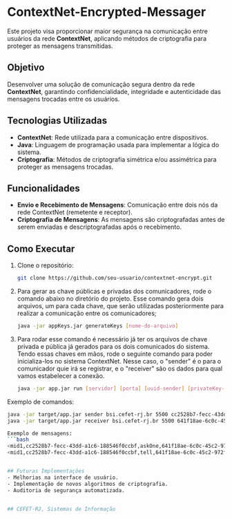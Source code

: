 # ContextNet-Encrypted-Messager

Este projeto visa proporcionar maior segurança na comunicação entre usuários da rede **ContextNet**, aplicando métodos de criptografia para proteger as mensagens transmitidas.

## Objetivo
Desenvolver uma solução de comunicação segura dentro da rede **ContextNet**, garantindo confidencialidade, integridade e autenticidade das mensagens trocadas entre os usuários.

## Tecnologias Utilizadas
- **ContextNet**: Rede utilizada para a comunicação entre dispositivos.
- **Java**: Linguagem de programação usada para implementar a lógica do sistema.
- **Criptografia**: Métodos de criptografia simétrica e/ou assimétrica para proteger as mensagens trocadas.

## Funcionalidades
- **Envio e Recebimento de Mensagens**: Comunicação entre dois nós da rede ContextNet (remetente e receptor).
- **Criptografia de Mensagens**: As mensagens são criptografadas antes de serem enviadas e descriptografadas após o recebimento.

## Como Executar
1. Clone o repositório:
   ```bash
   git clone https://github.com/seu-usuario/contextnet-encrypt.git
   
2. Para gerar as chave públicas e privadas dos comunicadores, rode o comando abaixo no diretório do projeto. Esse comando gera dois arquivos, um para cada chave, que serão utilizadas posteriormente para realizar a comunicação entre os comunicadores;
   ```bash
   java -jar appKeys.jar generateKeys [nome-do-arquivo]

3. Para rodar esse comando é necessário já ter os arquivos de chave privada e pública já gerados para os dois comunicados do sistema. Tendo essas chaves em mãos, rode o seguinte comando para poder inicializa-los no sistema ContextNet. Nesse caso, o "sender" é o para o comunicador quie irá se registrar, e o "receiver" são os dados para qual vamos estabelecer a conexão.
   ```bash
   java -jar app.jar run [servidor] [porta] [uuid-sender] [privateKey-sender] [uuid-receiver] [receiver-publicKey]

Exemplo de comandos:
   ```bash
   java -jar target/app.jar sender bsi.cefet-rj.br 5500 cc2528b7-fecc-43dd-a1c6-188546f0ccbf 641f18ae-6c0c-45c2-972f-d37c309a9b72
   java -jar target/app.jar receiver bsi.cefet-rj.br 5500 641f18ae-6c0c-45c2-972f-d37c309a9b72

Exemplo de mensagens:
   ```bash
   <mid1,cc2528b7-fecc-43dd-a1c6-188546f0ccbf,askOne,641f18ae-6c0c-45c2-972f-d37c309a9b72,numeroDaSorte(N)>
   <mid1,cc2528b7-fecc-43dd-a1c6-188546f0ccbf,tell,641f18ae-6c0c-45c2-972f-d37c309a9b72,numeroDaSorte(3333)>


## Futuras Implementações
- Melhorias na interface de usuário.
- Implementação de novos algoritmos de criptografia.
- Auditoria de segurança automatizada.


## CEFET-RJ, Sistemas de Informação
